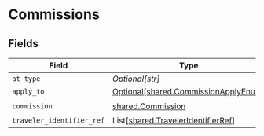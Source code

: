 # Commissions


## Fields

| Field                                                                              | Type                                                                               | Required                                                                           | Description                                                                        | Example                                                                            |
| ---------------------------------------------------------------------------------- | ---------------------------------------------------------------------------------- | ---------------------------------------------------------------------------------- | ---------------------------------------------------------------------------------- | ---------------------------------------------------------------------------------- |
| `at_type`                                                                          | *Optional[str]*                                                                    | :heavy_minus_sign:                                                                 | N/A                                                                                |                                                                                    |
| `apply_to`                                                                         | [Optional[shared.CommissionApplyEnum]](../../models/shared/commissionapplyenum.md) | :heavy_minus_sign:                                                                 | N/A                                                                                | Base                                                                               |
| `commission`                                                                       | [shared.Commission](../../models/shared/commission.md)                             | :heavy_check_mark:                                                                 | N/A                                                                                |                                                                                    |
| `traveler_identifier_ref`                                                          | List[[shared.TravelerIdentifierRef](../../models/shared/traveleridentifierref.md)] | :heavy_minus_sign:                                                                 | N/A                                                                                |                                                                                    |